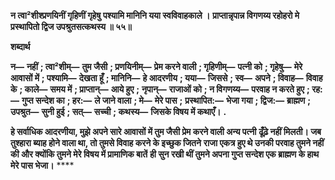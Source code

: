 **न त्वा²शीश्प्रणयिनीं गृहिणीं गृहेषु** **पश्यामि मानिनि यया स्वविवाहकाले ।** **प्राप्तान्नृपान्न विगणय्य रहोहरो मे** **प्रस्थापितो द्विज उपश्रुतसत्कथस्य ॥ ५५॥** 

**शब्दार्थ** 

**न—** **नहीं** **; त्वा²शीम्—** **तुम जैसी** **; प्रणयिनीम्—** **प्रेम करने वाली** **; गृहिणीम्—** **पत्नी को** **; गृहेषु—** **मेरे आवासों में** **; पश्यामि—** **देखता हूँ** **; मानिनि—** **हे आदरणीय** **; यया—** **जिससे** **; स्व—** **अपने** **; विवाह—** **विवाह के** **; काले—** **समय में** **; प्राप्तान्—** **आये हुए** **;** **नृपान्—** **राजाओं को** **; न विगणय्य—** **परवाह न करते हुए** **; रह:—** **गुप्त सन्देश का** **; हर:—** **ले जाने वाला** **; मे—** **मेरे पास** **;** **प्रस्थापित:—** **भेजा गया** **; द्विज:—** **ब्राह्मण** **; उपश्रुत—** **सुनी हुई** **; सत्—** **सच्ची** **; कथस्य—** **जिसके विषय में कथाएँ।** **.** 

**हे सर्वाधिक आदरणीया, मुझे अपने सारे आवासों में तुम जैसी प्रेम करने वाली अन्य पत्नी** **ढूँढ़े नहीं मिलती। जब तुश्हारा ब्याह होने वाला था, तो तुमसे विवाह करने के इच्छुक जितने** **राजा एकत्र हुए थे उनकी परवाह तुमने नहीं की और क्योंकि तुमने मेरे विषय में प्रामाणिक बातें** **ही सुन रखी थीं तुमने अपना गुप्त सन्देश एक ब्राह्मण के हाथ मेरे पास भेजा।** **** 
